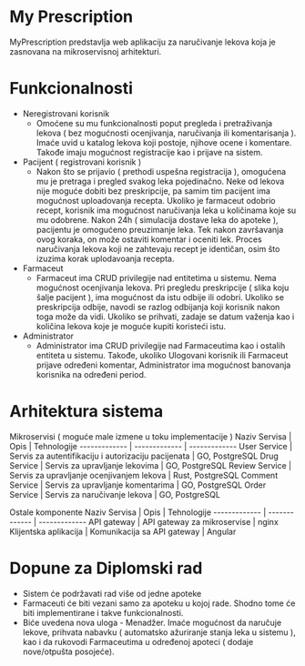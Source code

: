 # My Prescription

MyPrescription predstavlja web aplikaciju za naručivanje lekova koja je zasnovana na mikroservisnoj arhitekturi.

# Funkcionalnosti

* Neregistrovani korisnik
  * Omoćene su mu funkcionalnosti poput pregleda i pretraživanja lekova ( bez mogućnosti ocenjivanja, naručivanja ili komentarisanja ). Imaće uvid u katalog lekova koji postoje, njihove ocene i komentare. Takođe imaju mogućnost registracije kao i prijave na sistem.
* Pacijent ( registrovani korisnik )
  * Nakon što se prijavio ( prethodi uspešna registracija ), omogućena mu je pretraga i pregled svakog leka pojedinačno. Neke od lekova nije moguće dobiti bez preskripcije, pa samim tim pacijent ima mogućnost uploadovanja recepta. Ukoliko je farmaceut odobrio recept, korisnik ima mogućnost naručivanja leka u količinama koje su mu odobrene. Nakon 24h ( simulacija dostave leka do apoteke ), pacijentu je omogućeno preuzimanje leka. Tek nakon završavanja ovog koraka, on može ostaviti komentar i oceniti lek. Proces naručivanja lekova koji ne zahtevaju recept je identičan, osim što izuzima korak uplodavoanja recepta.
* Farmaceut
  * Farmaceut ima CRUD privilegije nad entitetima u sistemu. Nema mogućnost ocenjivanja lekova. Pri pregledu preskripcije ( slika koju šalje pacijent ), ima mogućnost da istu odbije ili odobri. Ukoliko se preskripcija odbije, navodi se razlog odbijanja koji korisnik nakon toga može da vidi. Ukoliko se prihvati, zadaje se datum važenja kao i količina lekova koje je moguće kupiti koristeći istu.
* Administrator
  * Administrator ima CRUD privilegije nad Farmaceutima kao i ostalih entiteta u sistemu. Takođe, ukoliko Ulogovani korisnik ili Farmaceut prijave određeni komentar, Administrator ima mogućnost banovanja korisnika na određeni period.

# Arhitektura sistema

Mikroservisi ( moguće male izmene u toku implementacije )
Naziv Servisa  | Opis | Tehnologije
------------- | ------------- | -------------
User Service  | Servis za autentifikaciju i autorizaciju pacijenata | GO, PostgreSQL 
Drug Service  | Servis za upravljanje lekovima | GO, PostgreSQL
Review Service  | Servis za upravljanje ocenjivanjem lekova | Rust, PostgreSQL
Comment Service  | Servis za upravljanje komentarima | GO, PostgreSQL
Order Service  | Servis za naručivanje lekova | GO, PostgreSQL

Ostale komponente
Naziv Servisa  | Opis | Tehnologije
------------- | ------------- | -------------
API gateway  | API gateway za mikroservise | nginx
Klijentska aplikacija  | Komunikacija sa API gateway | Angular 

# Dopune za Diplomski rad
 * Sistem će podržavati rad više od jedne apoteke
 * Farmaceuti će biti vezani samo za apoteku u kojoj rade. Shodno tome će biti implementirane i takve funkcionalnosti.
 * Biće uvedena nova uloga - Menadžer. Imaće mogućnost da naručuje lekove, prihvata nabavku ( automatsko ažuriranje stanja leka u sistemu ), kao i da rukovodi Farmaceutima u određenoj apoteci ( dodaje nove/otpušta posojeće).
